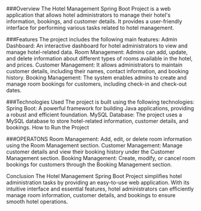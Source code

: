 ###Overview
The Hotel Management Spring Boot Project is a web application that allows hotel administrators to manage their hotel's information, 
bookings, and customer details. 
It provides a user-friendly interface for performing various tasks related to hotel management.

###Features
The project includes the following main features:
Admin Dashboard: An interactive dashboard for hotel administrators to view and manage hotel-related data.
Room Management: Admins can add, update, and delete information about different types of rooms available in the hotel, and prices.
Customer Management: It allows administrators to maintain customer details, including their names, contact information, and booking history.
Booking Management: The system enables admins to create and manage room bookings for customers, including check-in and check-out dates.

###Technologies Used
The project is built using the following technologies:
Spring Boot: A powerful framework for building Java applications, providing a robust and efficient foundation.
MySQL Database: The project uses a MySQL database to store hotel-related information, customer details, and bookings.
How to Run the Project

###OPERATONS
Room Management: Add, edit, or delete room information using the Room Management section.
Customer Management: Manage customer details and view their booking history under the Customer Management section.
Booking Management: Create, modify, or cancel room bookings for customers through the Booking Management section.

Conclusion
The Hotel Management Spring Boot Project simplifies hotel administration tasks by providing
an easy-to-use web application. With its intuitive interface and essential features, 
hotel administrators can efficiently manage room information, customer details, and bookings to ensure smooth hotel operations.


